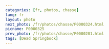 ```yaml
---
categories: [fr, photos, chasse]
lang: fr
layout: photo
next_photo: /fr/photos/chasse/P0000324.html
picname: P0000325
prev_photo: /fr/photos/chasse/P0000281.html
tags: [Dead Springbock]
---
```

